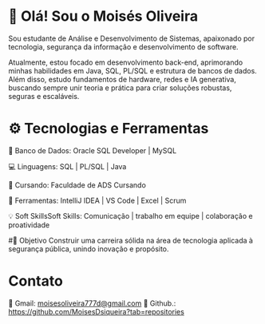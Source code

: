 # 👋 Olá! Sou o Moisés Oliveira

Sou estudante de Análise e Desenvolvimento de Sistemas, apaixonado por tecnologia, segurança da informação e desenvolvimento de software.

Atualmente, estou focado em desenvolvimento back-end, aprimorando minhas habilidades em Java, SQL, PL/SQL e estrutura de bancos de dados.
Além disso, estudo fundamentos de hardware, redes e IA generativa, buscando sempre unir teoria e prática para criar soluções robustas, seguras e escaláveis.

# ⚙️ Tecnologias e Ferramentas

💾 Banco de Dados: Oracle SQL Developer | MySQL

💻 Linguagens: SQL | PL/SQL | Java

🧠 Cursando: Faculdade de ADS Cursando

🧩 Ferramentas: IntelliJ IDEA | VS Code | Excel | Scrum 

💡 Soft SkillsSoft Skills: Comunicação | trabalho em equipe | colaboração e proatividade

#🎯 Objetivo
Construir uma carreira sólida na área de tecnologia aplicada à segurança pública, unindo inovação e propósito.

# Contato
🔗 Gmail: moisesoliveira777d@gmail.com
🔗 Github.: https://github.com/MoisesDsiqueira?tab=repositories

